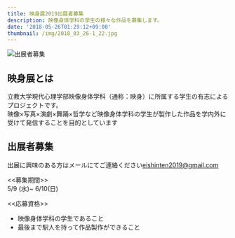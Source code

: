 ```yaml
---
title: 映身展2019出展者募集
description: 映像身体学科の学生の様々な作品を募集します。
date: '2018-05-26T01:29:12+09:00'
thumbnail: /img/2018_03_26-1_22.jpg
---
```

![出展者募集](/img/2018_03_26-1_22.jpg)

## 映身展とは

立教大学現代心理学部映像身体学科（通称：映身）に所属する学生の有志によるプロジェクトです。\
映像×写真×演劇×舞踊×哲学など映像身体学科の学生が製作した作品を学内外に受けて発信することを目的としています

## 出展者募集

出展に興味のある方はメールにてご連絡ください[eishinten2019@gmail.com](eishinten2019@gmail.com)

<<募集期間>>\
5/9 (水)~ 6/10(日)

<<応募資格>>

* 映像身体学科の学生であること
* 最後まで駅人を持って作品製作ができること
